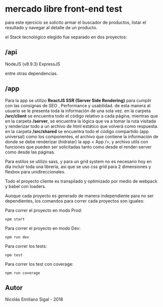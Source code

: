 # mercado libre front-end test 
para este ejercicio se solicito armar el buscador de productos, listar el resultado y navegar al detalle de un producto.

el Stack tecnológico elegido fue separado en dos proyectos:

## /api
NodeJS (v8.9.3)
ExpressJS

entre otras dependencias.

## /app
Para la app se utilizo **ReactJS SSR (Server Side Rendering)** para cumplir con las consignas de SEO , Performance y usabilidad.
de esta manera al usuario se le presenta toda la información de una sola vez.
en la carpeta **/src/client** se encuentra todo el código relativo a cada página, mientras que en la carpeta **/server**, se encuentra la lógica que va a tomar la ruta visitada y renderizar todo a un archivo de html estático que volverá como respuesta.
en la carpeta **/src/shared** se encuentra todo el código compartido (app universal) como los componentes, el archivo que contiene la información de donde se debe renderizar (hidratar) la app < App />, y archivo utils con funciones que pueden ser solicitadas tanto como desde el render-server como desde las páginas.

Para estilos se utilizo sass, y para un grid system no es necesario hoy en día incluir toda una librería, asi que se uso css grid para 2 dimensiones y flexbox para unidireccionales.

Todo el proyecto cliente es transpilado y optimizado por medio de webpack y babel con loaders.

Aunque cada proyecto es generado de manera independiente para no ser dependientes, los comandos para correr cada proyectos son iguales:

Para correr el proyecto en modo Prod:
```
npm start
```
Para correr el proyecto en modo Dev:

```
npm run dev
```

Para correr los tests:

```
npm test
```

Para correr los test con coverage:

```
npm run coverage
```

## Autor
Nicolás Emiliano Sigal - 2018

